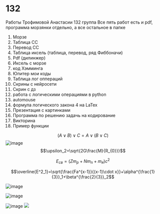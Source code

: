 # 132
Работы Трофимовой Анастасии 132 группа
Все пять работ есть и pdf, программа морзянки отдельно, а все остальное в папке
 1. Морзе
 2. Таблица СС
 3. Перевод СС
 4. Таблица иксель (таблица, перевод, ряд Фиббоначи)
 5. Pdf (дилинжер)
 6. Иксель с морзе
 7. код Хэмминга 
 8. Юпитер мои коды
 9. Таблица лог оппераций 
 10. Скрины с нейросети 
 11. Скрин с дз
 12. работа с логическими операциями в python
 13. automouse
 14. формула логического закона 4 на LaTex
 15. Презентация с картинками
 16. Программа по решению задачь на кодирование 
 17. Викторина 
 18. Пример функции 

 $$(A\vee B) \vee C= A \vee (B \vee C)$$
![image](https://user-images.githubusercontent.com/114457110/200458314-38c90154-96e8-4ef6-8352-3280d19e79af.png)
$$\upsilon_2=\sqrt{2G\frac{M}{R_{0}}}$$

$$E_{св}=(Zm_p+Nm_n+m_я)c^2$$

$$\overline{E^2_1}=\sqrt{\frac{Fa^{x-1}}{(x-1)\cdot x}}+\alpha^{\frac{1}{3}}_1+\beta^{\frac{2}{3}}_2$$

![image](https://user-images.githubusercontent.com/114457110/200717165-08c22797-0a7b-42fe-a39d-932c8dd2d5c7.png)

![image](https://user-images.githubusercontent.com/114457110/200717293-d4390a39-7779-4188-97a9-00ff8cf675ed.png)

![image](https://user-images.githubusercontent.com/114457110/200723566-4e70067a-4574-4bd0-8424-905a8f87648a.png)
[![](https://mermaid.ink/img/pako:eNplj7EKwkAMhl8lZO4i4nKzoEunrl1CL2ps71KuOUoR392zKihmCvl-_o_csFPP6PCqOUVe2ghlTGxgqBeYNfUSz-DpTSbuTDTCQcEUBulkCS8CUFPPYEwOdg5q_pxLNI-TkaTJwfab7HUVONg8rxUcGf4sFw3fTV7n-On6sTRiK3wrsMLAKZD48tvtGWrRLly60JXV84nyYC228V6ilE2bJXboLGWuMI-ejPdC50QB3YmGie8P6A5dFQ?type=png)](https://mermaid.live/edit#pako:eNplj7EKwkAMhl8lZO4i4nKzoEunrl1CL2ps71KuOUoR392zKihmCvl-_o_csFPP6PCqOUVe2ghlTGxgqBeYNfUSz-DpTSbuTDTCQcEUBulkCS8CUFPPYEwOdg5q_pxLNI-TkaTJwfab7HUVONg8rxUcGf4sFw3fTV7n-On6sTRiK3wrsMLAKZD48tvtGWrRLly60JXV84nyYC228V6ilE2bJXboLGWuMI-ejPdC50QB3YmGie8P6A5dFQ)
